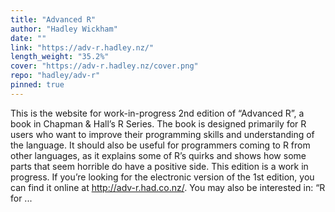 ```yaml
---
title: "Advanced R"
author: "Hadley Wickham"
date: ""
link: "https://adv-r.hadley.nz/"
length_weight: "35.2%"
cover: "https://adv-r.hadley.nz/cover.png"
repo: "hadley/adv-r"
pinned: true
---
```


 This is the website for work-in-progress 2nd edition of “Advanced R”, a book in Chapman & Hall’s R Series. The book is designed primarily for R users who want to improve their programming skills and understanding of the language. It should also be useful for programmers coming to R from other languages, as it explains some of R’s quirks and shows how some parts that seem horrible do have a positive side. This edition is a work in progress. If you’re looking for the electronic version of the 1st edition, you can find it online at http://adv-r.had.co.nz/. You may also be interested in: “R for ...
